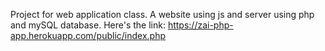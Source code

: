 Project for web application class.
A website using js and server using php and mySQL database.
Here's the link: https://zai-php-app.herokuapp.com/public/index.php